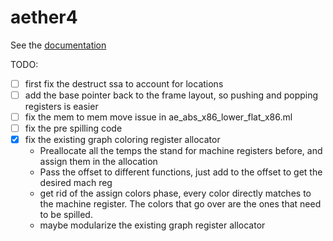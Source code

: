 # aether4

See the [documentation](./docs)

TODO:
- [ ] first fix the destruct ssa to account for locations
- [ ] add the base pointer back to the frame layout, so pushing and popping registers is easier
- [ ] fix the mem to mem move issue in ae_abs_x86_lower_flat_x86.ml
- [ ] fix the pre spilling code
- [x] fix the existing graph coloring register allocator
    - Preallocate all the temps the stand for machine registers before, and assign them in the allocation
    - Pass the offset to different functions, just add to the offset to get the desired mach reg
    - get rid of the assign colors phase, every color directly matches to the machine register. The colors that go over are the ones that need to be spilled.
    - maybe modularize the existing graph register allocator